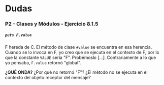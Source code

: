 # Dudas
### P2 - Clases y Módulos - Ejercicio 8.1.5
##### `puts F.value`
F hereda de C. El método de clase `#value` se encuentra en esa herencia. Cuando se lo invoca en F, yo creo que se ejecuta en el contexto de F, por lo que la constante `VALUE` sería "F". Probémoslo [...]. Contrariamente a lo que yo pensaba, `F.value` retornó "global".

**¿QUÉ ONDA?** ¿Por qué no retornó "F"? ¿El método no se ejecuta en el contexto del objeto receptor del mensaje?
